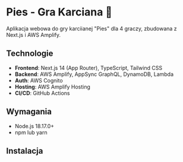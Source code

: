 # Pies - Gra Karciana 🐶

Aplikacja webowa do gry karciianej "Pies" dla 4 graczy, zbudowana z Next.js i AWS Amplify.

## Technologie

- **Frontend**: Next.js 14 (App Router), TypeScript, Tailwind CSS
- **Backend**: AWS Amplify, AppSync GraphQL, DynamoDB, Lambda
- **Auth**: AWS Cognito
- **Hosting**: AWS Amplify Hosting
- **CI/CD**: GitHub Actions

## Wymagania

- Node.js 18.17.0+
- npm lub yarn

## Instalacja
